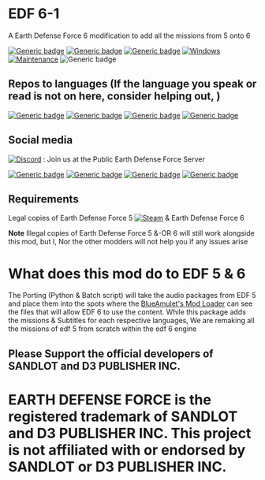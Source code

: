 # EDF 6-1
A Earth Defense Force 6 modification to add all the missions from 5 onto 6

[![Generic badge](https://img.shields.io/badge/Campaign%20missions%20in%20total-258-green)](https://shields.io/)
[![Generic badge](https://img.shields.io/badge/All%20missions%20in%20total-287%2B-brightgreen)](https://shields.io/)
[![Generic badge](https://img.shields.io/badge/Missions%20completed-0-red)](https://shields.io/)
[![Windows](https://svgshare.com/i/ZhY.svg)](https://svgshare.com/i/ZhY.svg)
[![Maintenance](https://img.shields.io/badge/Maintained%3F-Once%20EDF%206%20is%20out%20on%20PC-blue.svg)](https://GitHub.com/Naereen/StrapDown.js/graphs/commit-activity)
![Generic badge](https://img.shields.io/github/downloads/FevGrave/EDF_6-1/total)

## Repos to languages (If the language you speak or read is not on here, consider helping out, )
[![Generic badge](https://img.shields.io/badge/Subtitles-EN-blueviolet)](https://github.com/FevGrave/EDF_6-1)
[![Generic badge](https://img.shields.io/badge/字幕-JP-white)](https://shields.io/)
[![Generic badge](https://img.shields.io/badge/字幕-CN-red)](https://shields.io/)
[![Generic badge](https://img.shields.io/badge/자막-KR-blue)](https://shields.io/)

## Social media 
[![Discord](https://badgen.net/badge/icon/discord?icon=discord&label)](https://discord.gg/a9JKEV8xHS) : Join us at the Public Earth Defense Force Server

[![Generic badge](https://img.shields.io/twitter/follow/EDF_OFFICIAL_EN?style=social)](https://twitter.com/EDF_OFFICIAL_EN)
[![Generic badge](https://img.shields.io/twitter/follow/EDF_OFFICIAL?style=social)](https://twitter.com/EDF_OFFICIAL)
[![Generic badge](https://img.shields.io/twitter/follow/D3_PUBLISHER?style=social)](https://twitter.com/D3_PUBLISHER)
[![Generic badge](https://img.shields.io/reddit/subreddit-subscribers/EDF?style=social)](https://www.reddit.com/r/EDF)

## Requirements
Legal copies of Earth Defense Force 5 [![Steam](https://img.shields.io/badge/steam-%23000000.svg?style=for-the-badge&logo=steam&logoColor=white)](https://store.steampowered.com/app/1007040/EARTH_DEFENSE_FORCE_5/) & Earth Defense Force 6 

**Note** Illegal copies of Earth Defense Force 5 &-OR 6 will still work alongside this mod, but I, Nor the other modders will not help you if any issues arise

# What does this mod do to EDF 5 & 6

The Porting (Python & Batch script) will take the audio packages from EDF 5 and place them into the spots where the [BlueAmulet's Mod Loader](https://github.com/BlueAmulet/EDF5ModLoader) can see the files that will allow EDF 6 to use the content. While this package adds the missions & Subtitles for each respective languages, We are remaking all the missions of edf 5 from scratch within the edf 6 engine

## Please Support the official developers of SANDLOT and D3 PUBLISHER INC. 
# EARTH DEFENSE FORCE is the registered trademark of SANDLOT and D3 PUBLISHER INC. This project is not affiliated with or endorsed by SANDLOT or D3 PUBLISHER INC.
